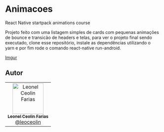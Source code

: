 # Animacoes

React Native startpack animations course

Projeto feito com uma listagem simples de cards com pequenas animações de bounce e transicão de headers e telas, para ver o projeto final
sendo executado, clone esse repositório, instale as dependências utilizando o yarn e por fim rode o comando react-native run-android.

[Imgur](https://i.imgur.com/F254lI5.gifv)

## Autor

<table>
  <tr>
    <td align="center">
      <a href="http://github.com/leoceolin/">
        <img src="https://avatars2.githubusercontent.com/u/37599840?v=4" width="100px;" alt="Leonel Ceolin Farias"/>
        <br />
        <sub>
          <b>Leonel Ceolin Farias</b>
        </sub>
       </a>
       <br />
       <a href="https://github.com/leoceolin" title="Code">@leoceolin</a>
    </td>
  </tr>
</table>
